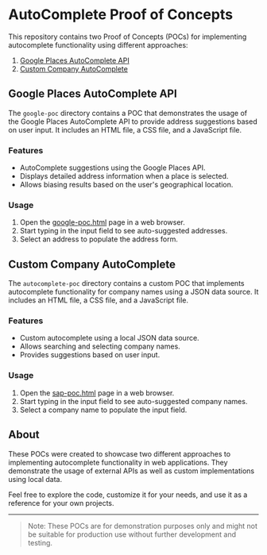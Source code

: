 # AutoComplete Proof of Concepts

This repository contains two Proof of Concepts (POCs) for implementing autocomplete functionality using different approaches:

1. [Google Places AutoComplete API](#google-places-autocomplete-api)
2. [Custom Company AutoComplete](#custom-company-autocomplete)

## Google Places AutoComplete API

The `google-poc` directory contains a POC that demonstrates the usage of the Google Places AutoComplete API to provide address suggestions based on user input. It includes an HTML file, a CSS file, and a JavaScript file.

### Features

- AutoComplete suggestions using the Google Places API.
- Displays detailed address information when a place is selected.
- Allows biasing results based on the user's geographical location.

### Usage

1. Open the [google-poc.html](https://pages.github.tools.sap/digital-experiences/ux-test/autocomplete-poc/google-poc.html) page in a web browser.
2. Start typing in the input field to see auto-suggested addresses.
3. Select an address to populate the address form.

## Custom Company AutoComplete

The `autocomplete-poc` directory contains a custom POC that implements autocomplete functionality for company names using a JSON data source. It includes an HTML file, a CSS file, and a JavaScript file.

### Features

- Custom autocomplete using a local JSON data source.
- Allows searching and selecting company names.
- Provides suggestions based on user input.

### Usage

1. Open the [sap-poc.html](https://pages.github.tools.sap/digital-experiences/ux-test/autocomplete-poc/sap-poc.html) page in a web browser.
2. Start typing in the input field to see auto-suggested company names.
3. Select a company name to populate the input field.

## About

These POCs were created to showcase two different approaches to implementing autocomplete functionality in web applications. They demonstrate the usage of external APIs as well as custom implementations using local data.

Feel free to explore the code, customize it for your needs, and use it as a reference for your own projects.

---

> Note: These POCs are for demonstration purposes only and might not be suitable for production use without further development and testing.
